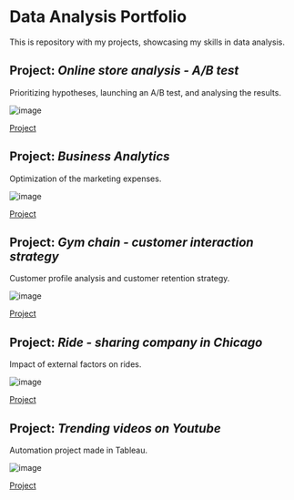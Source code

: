# Data Analysis Portfolio 

This is repository with my projects, showcasing my skills in data analysis.

## Project: *Online store analysis - A/B test*

Prioritizing hypotheses, launching an A/B test, and analysing the results.

![image](https://user-images.githubusercontent.com/81360033/147442823-2b7b9ff0-c445-4c71-a6d0-8772e2602310.png)

[Project](https://github.com/tonkalicious/PortfolioPracticum100/blob/354f331205185ce631ef12d78707c02d827e6055/AB_testing/README.md)

## Project: *Business Analytics*

Optimization of the marketing expenses.

![image](https://user-images.githubusercontent.com/81360033/147443351-76011e74-4284-4038-997c-bf2dcf351bc0.png)

[Project](https://github.com/tonkalicious/PortfolioPracticum100/blob/59b312216c17336a0139d0886fa0ee7e33d46bff/business_analytics_project/README.md)

## Project: *Gym chain - customer interaction strategy*

Customer profile analysis and customer retention strategy.

![image](https://user-images.githubusercontent.com/81360033/147443921-19f99294-78e9-4cba-b37e-219e54611fc4.png)

[Project](https://github.com/tonkalicious/PortfolioPracticum100/blob/ab45038c77313e86848ba6de4f45be5eaf670b52/ml_clustering/machine_learning%20and%20clustering.ipynb)

## Project: *Ride - sharing company in Chicago*

Impact of external factors on rides.

![image](https://user-images.githubusercontent.com/81360033/147463349-99aa82f9-b394-4679-a93c-844aa712afc4.png)

[Project](https://github.com/tonkalicious/PortfolioPracticum100/blob/3853457c56a5572ddf66cdb23c70fd0e4cb2093e/Ride-sharing%20Company/README.md)

## Project: *Trending videos on Youtube*

Automation project made in Tableau.

![image](https://user-images.githubusercontent.com/81360033/147444329-0d736250-7b58-4f56-b8ab-a4a97bc6372b.png)

[Project](https://github.com/tonkalicious/PortfolioPracticum100/blob/ab45038c77313e86848ba6de4f45be5eaf670b52/automation_project/Automation%20Project.pdf)

